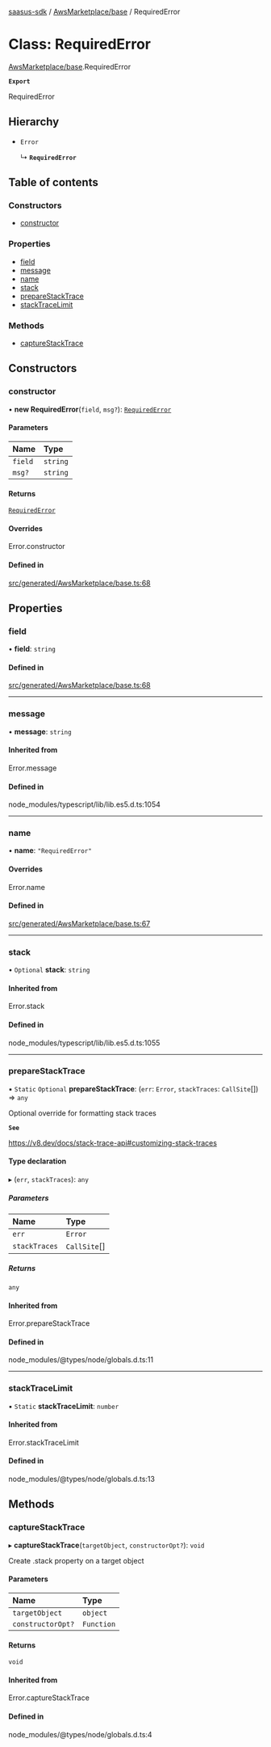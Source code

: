 [saasus-sdk](../README.md) / [AwsMarketplace/base](../modules/AwsMarketplace_base.md) / RequiredError

# Class: RequiredError

[AwsMarketplace/base](../modules/AwsMarketplace_base.md).RequiredError

**`Export`**

RequiredError

## Hierarchy

- `Error`

  ↳ **`RequiredError`**

## Table of contents

### Constructors

- [constructor](AwsMarketplace_base.RequiredError.md#constructor)

### Properties

- [field](AwsMarketplace_base.RequiredError.md#field)
- [message](AwsMarketplace_base.RequiredError.md#message)
- [name](AwsMarketplace_base.RequiredError.md#name)
- [stack](AwsMarketplace_base.RequiredError.md#stack)
- [prepareStackTrace](AwsMarketplace_base.RequiredError.md#preparestacktrace)
- [stackTraceLimit](AwsMarketplace_base.RequiredError.md#stacktracelimit)

### Methods

- [captureStackTrace](AwsMarketplace_base.RequiredError.md#capturestacktrace)

## Constructors

### constructor

• **new RequiredError**(`field`, `msg?`): [`RequiredError`](AwsMarketplace_base.RequiredError.md)

#### Parameters

| Name | Type |
| :------ | :------ |
| `field` | `string` |
| `msg?` | `string` |

#### Returns

[`RequiredError`](AwsMarketplace_base.RequiredError.md)

#### Overrides

Error.constructor

#### Defined in

[src/generated/AwsMarketplace/base.ts:68](https://github.com/saasus-platform/saasus-sdk-javascript/blob/09ef427/src/generated/AwsMarketplace/base.ts#L68)

## Properties

### field

• **field**: `string`

#### Defined in

[src/generated/AwsMarketplace/base.ts:68](https://github.com/saasus-platform/saasus-sdk-javascript/blob/09ef427/src/generated/AwsMarketplace/base.ts#L68)

___

### message

• **message**: `string`

#### Inherited from

Error.message

#### Defined in

node_modules/typescript/lib/lib.es5.d.ts:1054

___

### name

• **name**: ``"RequiredError"``

#### Overrides

Error.name

#### Defined in

[src/generated/AwsMarketplace/base.ts:67](https://github.com/saasus-platform/saasus-sdk-javascript/blob/09ef427/src/generated/AwsMarketplace/base.ts#L67)

___

### stack

• `Optional` **stack**: `string`

#### Inherited from

Error.stack

#### Defined in

node_modules/typescript/lib/lib.es5.d.ts:1055

___

### prepareStackTrace

▪ `Static` `Optional` **prepareStackTrace**: (`err`: `Error`, `stackTraces`: `CallSite`[]) => `any`

Optional override for formatting stack traces

**`See`**

https://v8.dev/docs/stack-trace-api#customizing-stack-traces

#### Type declaration

▸ (`err`, `stackTraces`): `any`

##### Parameters

| Name | Type |
| :------ | :------ |
| `err` | `Error` |
| `stackTraces` | `CallSite`[] |

##### Returns

`any`

#### Inherited from

Error.prepareStackTrace

#### Defined in

node_modules/@types/node/globals.d.ts:11

___

### stackTraceLimit

▪ `Static` **stackTraceLimit**: `number`

#### Inherited from

Error.stackTraceLimit

#### Defined in

node_modules/@types/node/globals.d.ts:13

## Methods

### captureStackTrace

▸ **captureStackTrace**(`targetObject`, `constructorOpt?`): `void`

Create .stack property on a target object

#### Parameters

| Name | Type |
| :------ | :------ |
| `targetObject` | `object` |
| `constructorOpt?` | `Function` |

#### Returns

`void`

#### Inherited from

Error.captureStackTrace

#### Defined in

node_modules/@types/node/globals.d.ts:4
